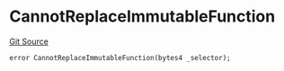 # CannotReplaceImmutableFunction
[Git Source](https://github.com/thrackle-io/tron/blob/c915f21b8dd526456aab7e2f9388d412d287d507/src/economic/ruleProcessor/RuleProcessorDiamondLib.sol)


```solidity
error CannotReplaceImmutableFunction(bytes4 _selector);
```

